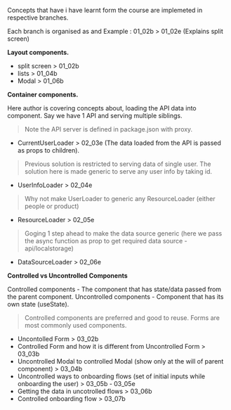 Concepts that have i have learnt form the course are implemeted in respective branches.

Each branch is organised as <branch><beginning> and <branch><ending> 
Example :  01_02b > 01_02e (Explains split screen)

**Layout components.**

* split screen > 01_02b
* lists        > 01_04b
* Modal        > 01_06b 

**Container components.**

Here author is covering concepts about, loading the API data into component. 
Say we have 1 API and serving multiple siblings. 
> Note the API server is defined in package.json with proxy.

* CurrentUserLoader > 02_03e (The data loaded from the API is passed as props to children).
> Previous solution is restricted to serving data of single user. The solution here is made generic to serve any user info by taking id. 
* UserInfoLoader > 02_04e
> Why not make UserLoader to generic any ResourceLoader (either people or product)
* ResourceLoader > 02_05e
> Goging 1 step ahead to make the data source generic (here we pass the async function as prop to get required data source -api/localstorage)
* DataSourceLoader > 02_06e

**Controlled vs Uncontrolled Components**

Controlled components - The component that has state/data passed from the parent component. 
Uncontrolled components - Component that has its own state (useState). 

>Controlled components are preferred and good to reuse.
>Forms are most commonly used components.

* Uncontolled Form > 03_02b 
* Controlled Form and how it is different from Uncontrolled Form > 03_03b
* Uncontrolled Modal to controlled Modal (show only at the will of parent component) > 03_04b
* Uncontrolled ways to onboarding flows (set of initial inputs while onboarding the user) > 03_05b - 03_05e
* Getting the data in uncotrolled flows > 03_06b
* Controlled onboarding flow > 03_07b


